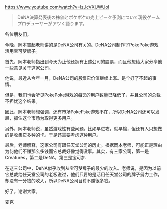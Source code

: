 https://www.youtube.com/watch?v=lzUcVXUWUoI

> DeNA決算発表後の株価とポケポケの売上ピーク予測について現役ゲームプロデューサーがアツく語ります。

各位朋友们，

今晚，岡本吉起老师讲的是DeNA公司有关的。DeNA公司制作了PokePoke游戏活用宝可梦牌子。

首先，岡本老师指出到今天为止他还拥有上述公司的股票，而且他想给大家分享他一些意见关于这家公司。

他说，最近从今年一月，DeNA公司的股票它价值继续上涨。是个好了不起的事情。

但是，我们也会听见PokePoke游戏的每天的用户数量已降低了，并且公司的总裁不担忧这个结果。

因此，岡本老师想强调，还有市场PokePoke游戏不在，所以DeNA公司还可以发展，抓住这个市场为取得更多用户。

另外，岡本老师说，虽然游戏性有些问题，比如早进攻，就早输，但还有人只想做的是收集它多种的卡。于是还需要考虑这种用户。

最后，老师解释，这家公司有跟任天堂公司的历史。根据岡本老师，可能正是理由为何他们不赚那么多钱而它总裁好像觉得没事。其实，有三家公司，第一是Creatures，第二是DeNA，第三是宝可梦.

在这三公司中，DeNA似乎收到从宝可梦牌子的最少的收入。老师说，是因为以前它总裁给任天堂公司的老板说过，他们只要的是活用任天堂公司的牌子努力工作，却没有一分钱的收入，所以DeNA公司目前不赚很多钱。

好了。谢谢大家。

麦克
